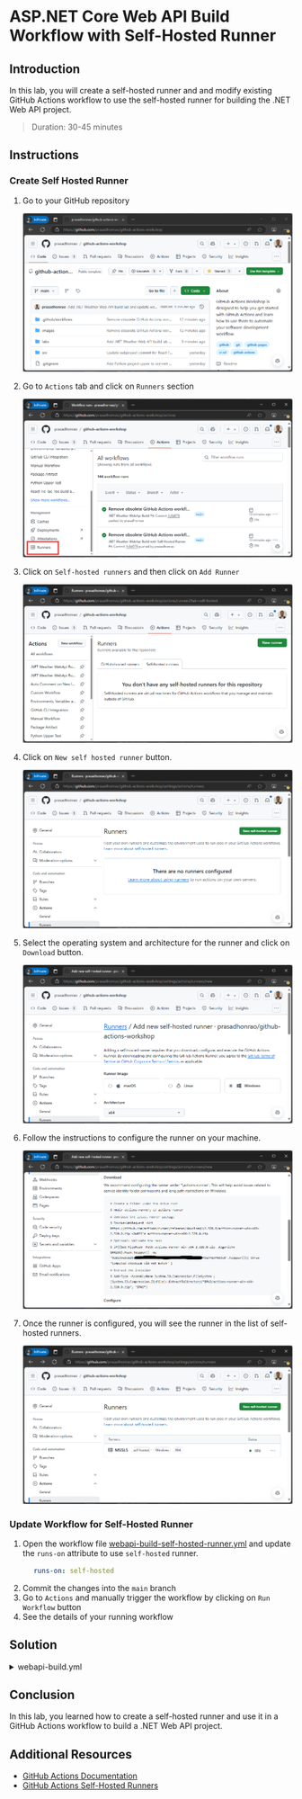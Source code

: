 # ASP.NET Core Web API Build Workflow with Self-Hosted Runner

## Introduction

In this lab, you will create a self-hosted runner and and modify existing GitHub Actions workflow to use the self-hosted runner for building the .NET Web API project.

> Duration: 30-45 minutes

## Instructions

### Create Self Hosted Runner

1. Go to your GitHub repository

   ![Open GitHub Repository](../images/self-hosted-runner/1.png)

2. Go to `Actions` tab and click on `Runners` section

   ![Open Actions](../images/self-hosted-runner/2.png)

3. Click on `Self-hosted runners` and then click on `Add Runner`

   ![Add Runner](../images/self-hosted-runner/3.png)

4. Click on `New self hosted runner` button.

   ![Select OS and Architecture](../images/self-hosted-runner/4.png)

5. Select the operating system and architecture for the runner and click on `Download` button.

   ![Download Runner](../images/self-hosted-runner/5.png)

6. Follow the instructions to configure the runner on your machine.

   ![Configure Runner](../images/self-hosted-runner/6.png)

7. Once the runner is configured, you will see the runner in the list of self-hosted runners.

   ![Runner Configured](../images/self-hosted-runner/7.png)

### Update Workflow for Self-Hosted Runner

1. Open the workflow file [webapi-build-self-hosted-runner.yml](/.github/workflows/webapi-build.yml) and update the `runs-on` attribute to use `self-hosted` runner.

```YAML
      runs-on: self-hosted
```

2. Commit the changes into the `main` branch
3. Go to `Actions` and manually trigger the workflow by clicking on `Run Workflow` button
4. See the details of your running workflow

## Solution

<details>
  <summary>webapi-build.yml</summary>
  
```YAML
name: .NET Weather WebApi Build
on:
  workflow_dispatch:
  push:
    paths:
      - '.github/workflows/webapi-build.yml'
      - 'src/dotnet/Weather.WebApi/**'
jobs:
  build:
    name: build
    runs-on: self-hosted
    steps:
      - uses: actions/checkout@v4
      - run: dotnet --list-runtimes
      - run: dotnet --list-sdks
      - run: dotnet build
        working-directory: ./src/dotnet/Weather.WebApi
```

</details>

## Conclusion

In this lab, you learned how to create a self-hosted runner and use it in a GitHub Actions workflow to build a .NET Web API project.

## Additional Resources

- [GitHub Actions Documentation](https://docs.github.com/en/actions)
- [GitHub Actions Self-Hosted Runners](https://docs.github.com/en/actions/hosting-your-own-runners/about-self-hosted-runners)
